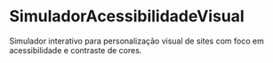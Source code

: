 # SimuladorAcessibilidadeVisual
Simulador interativo para personalização visual de sites com foco em acessibilidade e contraste de cores.
